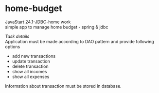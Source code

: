 # home-budget
JavaStart 24.1-JDBC-home work</br>
simple app to manage home budget - spring &amp; jdbc<br>

*Task details* <br>
Application must be made according to DAO pattern and provide following options
* add new transactions
* update transaction
* delete transaction
* show all incomes
* show all expenses <br>
  
Information about transaction must be stored in database.